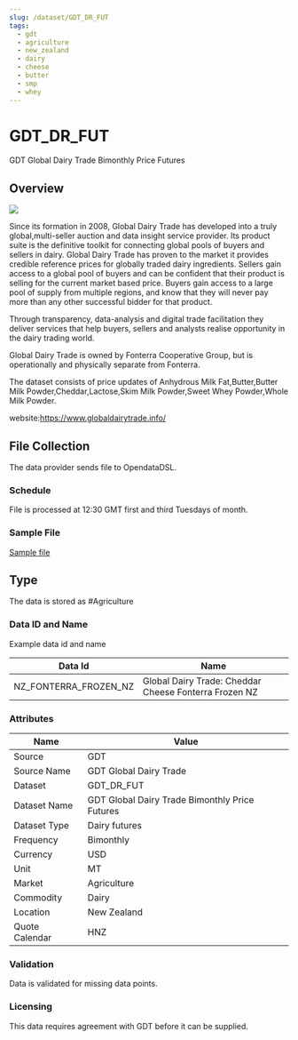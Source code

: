 ```yaml
---
slug: /dataset/GDT_DR_FUT
tags:
  - gdt
  - agriculture
  - new_zealand
  - dairy
  - cheese
  - butter
  - smp
  - whey
---
```


GDT_DR_FUT
============================================================

GDT Global Dairy Trade Bimonthly Price Futures

## Overview

![](/img/data/gdt.png)

Since its formation in 2008, Global Dairy Trade has developed into a truly global,multi-seller auction and data insight service provider. 
Its product suite is the definitive toolkit for connecting global pools of buyers and sellers in dairy. Global Dairy Trade has proven to the market it provides credible reference prices for globally traded dairy ingredients. Sellers gain access to a global pool of buyers and can be confident that their product is selling for the current market based price. Buyers gain access to a large pool of supply from multiple regions, and know that they will never pay more than any other successful bidder for that product.

Through transparency, data-analysis and digital trade facilitation they deliver services that help buyers, sellers and analysts realise opportunity in the dairy trading world.

Global Dairy Trade is owned by Fonterra Cooperative Group, but is operationally and physically separate from Fonterra.

The dataset consists of price updates of Anhydrous Milk Fat,Butter,Butter Milk Powder,Cheddar,Lactose,Skim Milk Powder,Sweet Whey Powder,Whole Milk Powder.

website:https://www.globaldairytrade.info/

## File Collection

The data provider sends file to OpendataDSL.

### Schedule

File is processed at 12:30 GMT first and third Tuesdays of month.

### Sample File

[Sample file](pathname://../../static/file-samples/GDT_Butter.json)

## Type

The data is stored as #Agriculture

### Data ID and Name

Example data id and name

|**Data Id**|**Name**|
|-|-|
|NZ_FONTERRA_FROZEN_NZ|Global Dairy Trade: Cheddar Cheese Fonterra Frozen NZ|

### Attributes

|Name|Value|
|-|-|
|Source|GDT|
|Source Name|GDT Global Dairy Trade|
|Dataset|GDT_DR_FUT|
|Dataset Name|GDT Global Dairy Trade Bimonthly Price Futures|
|Dataset Type|Dairy futures|
|Frequency|Bimonthly|
|Currency|USD|
|Unit|MT|
|Market|Agriculture|
|Commodity|Dairy|
|Location|New Zealand|
|Quote Calendar|HNZ|

### Validation

Data is validated for missing data points.

### Licensing

This data requires agreement with GDT before it can be supplied.
